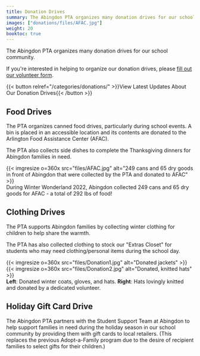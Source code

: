 ```yaml
---
title: Donation Drives
summary: The Abingdon PTA organizes many donation drives for our school community.
images: ["donations/files/AFAC.jpg"]
weight: 20
booktoc: true
---
```


The Abingdon PTA organizes many donation drives for our school community.

If you're interested in helping to organize our donation drives, please [fill out our volunteer form](https://docs.google.com/forms/d/e/1FAIpQLSf50HFDkNfDxP5VfE2LzsxKbUPZdmRGQTeNEUhXkU_qLCLWZQ/viewform?usp=sf_link).

{{< button relref="/categories/donations/" >}}View Latest Updates About Our Donation Drives{{< /button >}}

## Food Drives

The PTA organizes canned food drives, particularly during school events. A bin is placed in an accessible location and its contents are donated to the Arlington Food Assistance Center (AFAC).

The PTA also collects side dishes to complete the Thanksgiving dinners for Abingdon families in need.

{{< imgresize o=360x src="files/AFAC.jpg" alt="249 cans and 65 dry goods in front of Abingdon that were collected by the PTA and donated to AFAC" >}}  
During Winter Wonderland 2022, Abingdon collected 249 cans and 65 dry goods for AFAC - a total of 292 lbs of food!

## Clothing Drives

The PTA supports Abingdon families by collecting winter clothing for children to help share the warmth.

The PTA has also collected clothing to stock our "Extras Closet" for students who may need clothing/personal items during the school day.

{{< imgresize o=360x src="files/Donation1.jpg" alt="Donated jackets" >}}
{{< imgresize o=360x src="files/Donation2.jpg" alt="Donated, knitted hats" >}}  
**Left**: Donated winter coats, gloves, and hats. **Right**: Hats lovingly knitted and donated by a dedicated volunteer.

## Holiday Gift Card Drive

The Abingdon PTA partners with the Student Support Team at Abingdon to help support families in need during the holiday season in our school community by providing them with gift cards to local retailers. (This replaces the previous Adopt-a-Family program due to the desire of recipient families to select gifts for their children.)

<!--
## School Supplies Drive

The PTA raises money for school supplies for children whose families cannot afford them.

![Twitter post describing the school supplies drive](files/1289217662661214208.png)

## Mask Drive

The PTA raised money to buy high-filtration masks to students, and also collected new masks in packaging to provide to students.

![Twitter post describing the mask drive](files/1455565332261883910.png)
-->